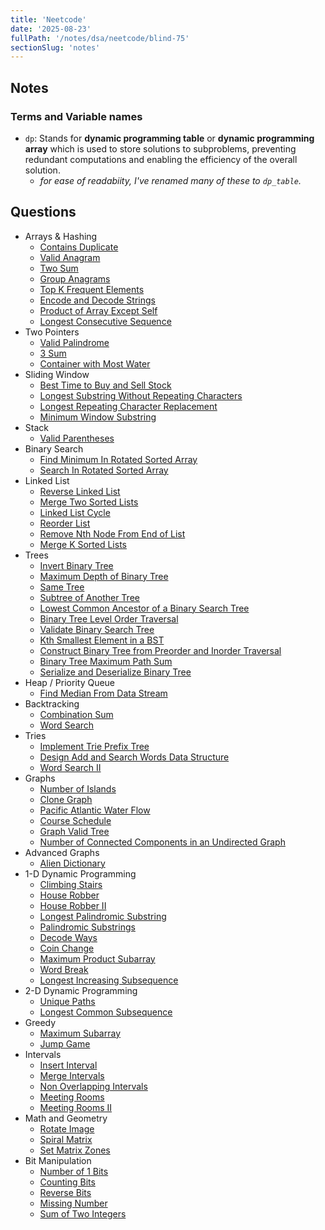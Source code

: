 ```yaml
---
title: 'Neetcode'
date: '2025-08-23'
fullPath: '/notes/dsa/neetcode/blind-75'
sectionSlug: 'notes'
---
```


## Notes

### Terms and Variable names

- `dp`: Stands for **dynamic programming table** or **dynamic programming array** which is used to store solutions to subproblems, preventing redundant computations and enabling the efficiency of the overall solution.
  - _for ease of readabiity, I've renamed many of these to `dp_table`._

## Questions

- Arrays & Hashing
  - [Contains Duplicate](./arrays-and-hashing/question-01)
  - [Valid Anagram](./arrays-and-hashing/question-02)
  - [Two Sum](./arrays-and-hashing/question-03)
  - [Group Anagrams](./arrays-and-hashing/question-04)
  - [Top K Frequent Elements](./arrays-and-hashing/question-05)
  - [Encode and Decode Strings](./arrays-and-hashing/question-06)
  - [Product of Array Except Self](./arrays-and-hashing/question-07)
  - [Longest Consecutive Sequence](./arrays-and-hashing/question-08)
- Two Pointers
  - [Valid Palindrome](./two-pointers/question-01)
  - [3 Sum](./two-pointers/question-02)
  - [Container with Most Water](./two-pointers/question-03)
- Sliding Window
  - [Best Time to Buy and Sell Stock](./sliding-window/question-01)
  - [Longest Substring Without Repeating Characters](./sliding-window/question-02)
  - [Longest Repeating Character Replacement](./sliding-window/question-03)
  - [Minimum Window Substring](./sliding-window/question-04)
- Stack
  - [Valid Parentheses](./stack/question-01)
- Binary Search
  - [Find Minimum In Rotated Sorted Array](./binary-search/question-01)
  - [Search In Rotated Sorted Array](./binary-search/question-02)
- Linked List
  - [Reverse Linked List](./linked-list/question-01)
  - [Merge Two Sorted Lists](./linked-list/question-02)
  - [Linked List Cycle](./linked-list/question-03)
  - [Reorder List](./linked-list/question-04)
  - [Remove Nth Node From End of List](./linked-list/question-05)
  - [Merge K Sorted Lists](./linked-list/question-06)
- Trees
  - [Invert Binary Tree](./trees/question-01)
  - [Maximum Depth of Binary Tree](./trees/question-02)
  - [Same Tree](./trees/question-03)
  - [Subtree of Another Tree](./trees/question-04)
  - [Lowest Common Ancestor of a Binary Search Tree](./trees/question-05)
  - [Binary Tree Level Order Traversal](./trees/question-06)
  - [Validate Binary Search Tree](./trees/question-07)
  - [Kth Smallest Element in a BST](./trees/question-08)
  - [Construct Binary Tree from Preorder and Inorder Traversal](./trees/question-09)
  - [Binary Tree Maximum Path Sum](./trees/question-10)
  - [Serialize and Deserialize Binary Tree](./trees/question-11)
- Heap / Priority Queue
  - [Find Median From Data Stream](./heap-priority-queue/question-01)
- Backtracking
  - [Combination Sum](./backtracking/question-01)
  - [Word Search](./backtracking/question-02)
- Tries
  - [Implement Trie Prefix Tree](./tries/question-01)
  - [Design Add and Search Words Data Structure](./tries/question-02)
  - [Word Search II](./tries/question-03)
- Graphs
  - [Number of Islands](./graphs/question-01)
  - [Clone Graph](./graphs/question-02)
  - [Pacific Atlantic Water Flow](./graphs/question-03)
  - [Course Schedule](./graphs/question-04)
  - [Graph Valid Tree](./graphs/question-05)
  - [Number of Connected Components in an Undirected Graph](./graphs/question-06)
- Advanced Graphs
  - [Alien Dictionary](./advanced-graphs/question-01)
- 1-D Dynamic Programming
  - [Climbing Stairs](./1D-dynamic-programming/question-01)
  - [House Robber](./1D-dynamic-programming/question-02)
  - [House Robber II](./1D-dynamic-programming/question-03)
  - [Longest Palindromic Substring](./1D-dynamic-programming/question-04)
  - [Palindromic Substrings](./1D-dynamic-programming/question-05)
  - [Decode Ways](./1D-dynamic-programming/question-06)
  - [Coin Change](./1D-dynamic-programming/question-07)
  - [Maximum Product Subarray](./1D-dynamic-programming/question-08)
  - [Word Break](./1D-dynamic-programming/question-09)
  - [Longest Increasing Subsequence](./1D-dynamic-programming/question-10)
- 2-D Dynamic Programming
  - [Unique Paths](./2D-dynamic-programming/question-01)
  - [Longest Common Subsequence](./2D-dynamic-programming/question-02)
- Greedy
  - [Maximum Subarray](./greedy/question-01)
  - [Jump Game](./greedy/question-02)
- Intervals
  - [Insert Interval](./intervals/question-01)
  - [Merge Intervals](./intervals/question-02)
  - [Non Overlapping Intervals](./intervals/question-03)
  - [Meeting Rooms](./intervals/question-04)
  - [Meeting Rooms II](./intervals/question-05)
- Math and Geometry
  - [Rotate Image](./math-and-geometry/question-01)
  - [Spiral Matrix](./math-and-geometry/question-02)
  - [Set Matrix Zones](./math-and-geometry/question-03)
- Bit Manipulation
  - [Number of 1 Bits](./bit-manipulation/question-01)
  - [Counting Bits](./bit-manipulation/question-02)
  - [Reverse Bits](./bit-manipulation/question-03)
  - [Missing Number](./bit-manipulation/question-04)
  - [Sum of Two Integers](./bit-manipulation/question-05)
